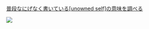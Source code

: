 [普段なにげなく書いている\[unowned self\]の意味を調べる](https://qiita.com/shimesaba/items/f433de0850bf09a1d50d)

![](https://i.imgur.com/LChiEBQ.jpg)

